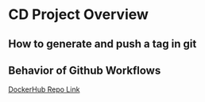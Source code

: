 # CD Project Overview

## How to generate and push a tag in git

## Behavior of Github Workflows



[DockerHub Repo Link](https://hub.docker.com/repository/docker/ethanschultz2/schultz-ceg3120/general)
